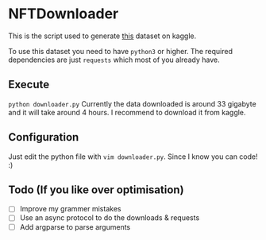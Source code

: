 # NFTDownloader
This is the script used to generate [this](https://www.kaggle.com/vepnar/nft-art-dataset) dataset on kaggle.

To use this dataset you need to have `python3` or higher.
The required dependencies are just `requests` which most of you already have.

## Execute
`python downloader.py`
Currently the data downloaded is around 33 gigabyte and it will take around 4 hours. I recommend to download it from kaggle.

## Configuration
Just edit the python file with `vim downloader.py`. Since I know you can code! :)

## Todo (If you like over optimisation)
- [ ] Improve my grammer mistakes
- [ ] Use an async protocol to do the downloads & requests
- [ ] Add argparse to parse arguments